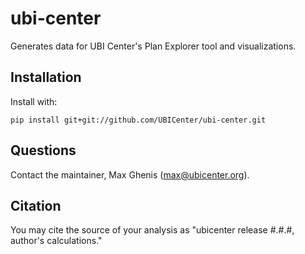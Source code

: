 # ubi-center
Generates data for UBI Center's Plan Explorer tool and visualizations.

## Installation
Install with:

    pip install git+git://github.com/UBICenter/ubi-center.git

## Questions
Contact the maintainer, Max Ghenis (max@ubicenter.org).

## Citation
You may cite the source of your analysis as "ubicenter release #.#.#, author's calculations."
